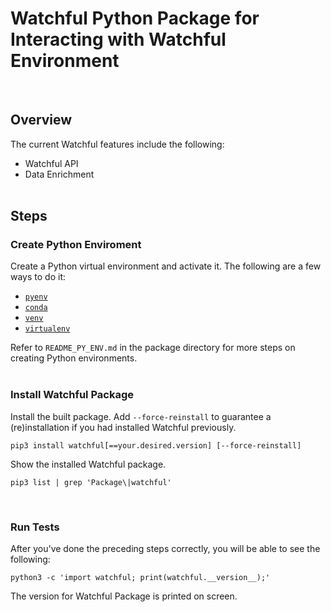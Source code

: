 # Watchful Python Package for Interacting with Watchful Environment
<br>

## Overview
The current Watchful features include the following:
- Watchful API
- Data Enrichment 
<br><br>

## Steps

### Create Python Enviroment
Create a Python virtual environment and activate it. The following are a few ways to do it:
- [`pyenv`](https://github.com/pyenv/pyenv)
- [`conda`](https://docs.conda.io/projects/conda/en/latest/user-guide/tasks/manage-environments.html)
- [`venv`](https://docs.python.org/3/library/venv.html)
- [`virtualenv`](https://virtualenv.pypa.io/en/latest/)

Refer to `README_PY_ENV.md` in the package directory for more steps on creating Python environments.
<br><br>

### Install Watchful Package
Install the built package. Add `--force-reinstall` to guarantee a (re)installation if you had installed Watchful previously.
```
pip3 install watchful[==your.desired.version] [--force-reinstall]
```
Show the installed Watchful package.
```
pip3 list | grep 'Package\|watchful'
```
<br>

### Run Tests
After you've done the preceding steps correctly, you will be able to see the following:
```
python3 -c 'import watchful; print(watchful.__version__);'
```
The version for Watchful Package is printed on screen.
<br>
